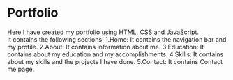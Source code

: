 # Portfolio
Here I have created my portfolio using HTML, CSS and JavaScript.  
It contains the following sections:
1.Home: It contains the navigation bar and my profile. 
2.About: It contains information about me.
3.Education: It contains about my education and my accomplishments.
4.Skills: It contains about my skills and the projects I have done.
5.Contact: It contains Contact me page.
